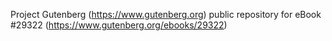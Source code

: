 Project Gutenberg (https://www.gutenberg.org) public repository for eBook #29322 (https://www.gutenberg.org/ebooks/29322)
